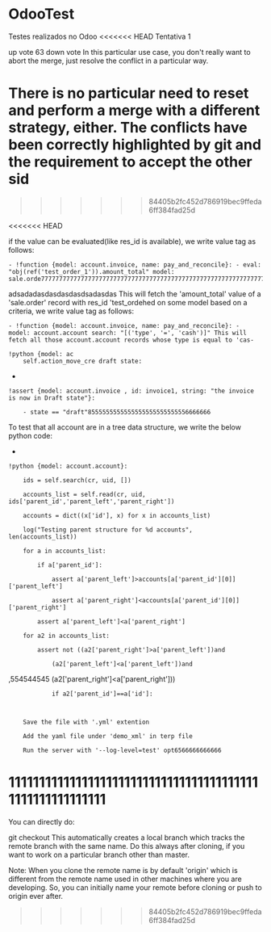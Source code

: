 # OdooTest
Testes realizados no Odoo
<<<<<<< HEAD
Tentativa 1

up vote
63
down vote
In this particular use case, you don't really want to abort the merge, just resolve the conflict in a particular way.

There is no particular need to reset and perform a merge with a different strategy, either. The conflicts have been correctly highlighted by git and the requirement to accept the other sid
=======

	

>>>>>>> 84405b2fc452d786919bec9ffeda6ff384fad25d




<<<<<<< HEAD










if the value can be evaluated(like res_id is available), we write value tag as follows:

    - !function {model: account.invoice, name: pay_and_reconcile}: - eval: "obj(ref('test_order_1')).amount_total" model: sale.orde77777777777777777777777777777777777777777777777777777777777777r
adsadadasdasdasdasdsadasdas
    This will fetch the 'amount_total' value of a 'sale.order' record with res_id 'test_ordehed on some model based on a criteria, we write value tag as follows:

    - !function {model: account.invoice, name: pay_and_reconcile}: - model: account.account search: "[('type', '=', 'cash')]" This will fetch all those account.account records whose type is equal to 'cas-

    !python {model: ac
        self.action_move_cre draft state:

-

    !assert {model: account.invoice , id: invoice1, string: "the invoice is now in Draft state"}:

        - state == "draft"8555555555555555555555555556666666

To test that all account are in a tree data structure, we write the below python code:

-

    !python {model: account.account}:

        ids = self.search(cr, uid, [])

        accounts_list = self.read(cr, uid, ids['parent_id','parent_left','parent_right'])

        accounts = dict((x['id'], x) for x in accounts_list)

        log("Testing parent structure for %d accounts", len(accounts_list))

        for a in accounts_list:

            if a['parent_id']:

                assert a['parent_left']>accounts[a['parent_id'][0]]['parent_left']

                assert a['parent_right']<accounts[a['parent_id'][0]]['parent_right']

            assert a['parent_left']<a['parent_right']

        for a2 in accounts_list:

            assert not ((a2['parent_right']>a['parent_left'])and

                (a2['parent_left']<a['parent_left'])and

,554544545                (a2['parent_right']<a['parent_right']))

                if a2['parent_id']==a['id']:

               

        Save the file with '.yml' extention

        Add the yaml file under 'demo_xml' in terp file

        Run the server with '--log-level=test' opt6566666666666

111111111111111111111111111111111111111111111111111111111
=======
You can directly do:

git checkout <original-remote-branch-name>
This automatically creates a local branch which tracks the remote branch with the same name. Do this always after cloning, if you want to work on a particular branch other than master.

Note: When you clone the remote name is by default 'origin' which is different from the remote name used in other machines where you are developing. So, you can initially name your remote before cloning or push to origin ever after.
>>>>>>> 84405b2fc452d786919bec9ffeda6ff384fad25d
